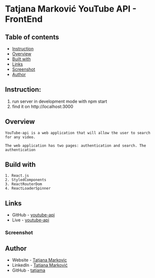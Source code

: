 # Tatjana Marković YouTube API - FrontEnd

## Table of contents

  - [Instruction](#instruction)
  - [Overview](#overview)
  - [Built with](#built-with)
  - [Links](#links)
  - [Screenshot](#screenshot)
  - [Author](#author)

## Instruction:
1. run server in development mode with
    npm start
2. find it on
    http://localhost:3000

## Overview
    YouTube-api is a web application that will allow the user to search for any video.

    The web application has two pages: authentication and search. The authentication 

## Build with 
    1. React.js
    2. StyledComponents
    3. ReactRouterDom
    4. ReactLoaderSpinner

## Links

- GitHub - [youtube-api](https://github.com/tatjama/youtube-search)
- Live - [youtube-api](https://youtube-search-ccn5ojjd7-tatjana.vercel.app/)

### Screenshot

## Author
- Website - [Tatjana Markovic](https://my-react-portfolio-tatjana.vercel.app/)
- LinkedIn - [Tatjana Marković](https://www.linkedin.com/in/tatjana-markovi%C4%87-919501189/)
- GitHub - [tatjama](https://github.com/tatjama)

